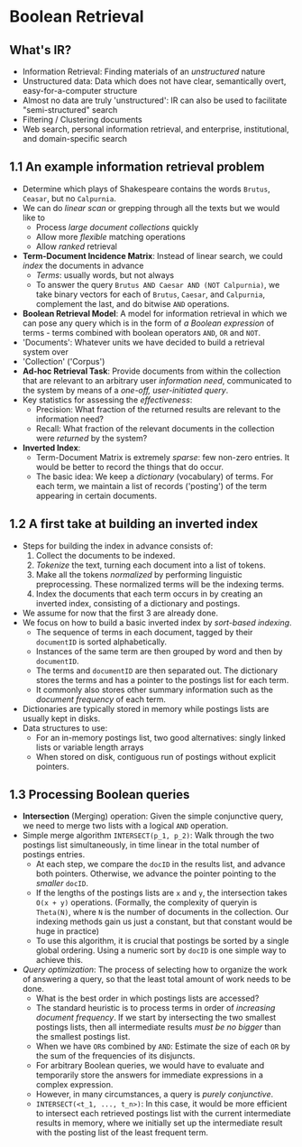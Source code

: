# Boolean Retrieval

## What's IR?

- Information Retrieval: Finding materials of an *unstructured* nature
- Unstructured data: Data which does not have clear, semantically overt, easy-for-a-computer structure
- Almost no data are truly 'unstructured': IR can also be used to facilitate "semi-structured" search
- Filtering / Clustering documents
- Web search, personal information retrieval, and enterprise, institutional, and domain-specific search

## 1.1 An example information retrieval problem

- Determine which plays of Shakespeare contains the words `Brutus`, `Ceasar`, but no `Calpurnia`.
- We can do *linear scan* or grepping through all the texts but we would like to
    - Process *large document collections* quickly
    - Allow more *flexible* matching operations
    - Allow *ranked* retrieval
- **Term-Document Incidence Matrix**: Instead of linear search, we could *index* the documents in advance
    - *Terms*: usually words, but not always
    - To answer the query `Brutus AND Caesar AND (NOT Calpurnia)`, we take binary vectors for each of `Brutus`, `Caesar`, and `Calpurnia`, complement the last, and do bitwise `AND` operations.
- **Boolean Retrieval Model**: A model for information retrieval in which we can pose any query which is in the form of *a Boolean expression* of terms - terms combined with boolean operators `AND`, `OR` and `NOT`.
- 'Documents': Whatever units we have decided to build a retrieval system over
- 'Collection' ('Corpus')
- **Ad-hoc Retrieval Task**: Provide documents from within the collection that are relevant to an arbitrary user *information need*, communicated to the system by means of a *one-off, user-initiated query*.
- Key statistics for assessing the *effectiveness*:
    - Precision: What fraction of the returned results are relevant to the information need?
    - Recall: What fraction of the relevant documents in the collection were *returned* by the system?
- **Inverted Index**:
    - Term-Document Matrix is extremely *sparse*: few non-zero entries. It would be better to record the things that do occur.
    - The basic idea: We keep a *dictionary* (vocabulary) of terms. For each term, we maintain a list of records ('posting') of the term appearing in certain documents.

## 1.2 A first take at building an inverted index

- Steps for building the index in advance consists of:
    1. Collect the documents to be indexed.
    2. *Tokenize* the text, turning each document into a list of tokens.
    3. Make all the tokens *normalized* by performing linguistic preprocessing. These normalized terms will be the indexing terms.
    4. Index the documents that each term occurs in by creating an inverted index, consisting of a dictionary and postings.
- We assume for now that the first 3 are already done.
- We focus on how to build a basic inverted index by *sort-based indexing*.
    - The sequence of terms in each document, tagged by their `documentID` is sorted alphabetically.
    - Instances of the same term are then grouped by word and then by `documentID`.
    - The terms and `documentID` are then separated out. The dictionary stores the terms and has a pointer to the postings list for each term.
    - It commonly also stores other summary information such as the *document frequency* of each term.
- Dictionaries are typically stored in memory while postings lists are usually kept in disks.
- Data structures to use:
    - For an in-memory postings list, two good alternatives: singly linked lists or variable length arrays
    - When stored on disk, contiguous run of postings without explicit pointers.

## 1.3 Processing Boolean queries

- **Intersection** (Merging) operation: Given the simple conjunctive query, we need to merge two lists with a logical `AND` operation.
- Simple merge algorithm `INTERSECT(p_1, p_2)`: Walk through the two postings list simultaneously, in time linear in the total number of postings entries.
    - At each step, we compare the `docID` in the results list, and advance both pointers. Otherwise, we advance the pointer pointing to the *smaller* `docID`.
    - If the lengths of the postings lists are `x` and `y`, the intersection takes `O(x + y)` operations. (Formally, the complexity of queryin is `Theta(N)`, where `N` is the number of documents in the collection. Our indexing methods gain us just a constant, but that constant would be huge in practice)
    - To use this algorithm, it is crucial that postings be sorted by a single global ordering. Using a numeric sort by `docID` is one simple way to achieve this.
- *Query optimization*: The process of selecting how to organize the work of answering a query, so that the least total amount of work needs to be done.
    - What is the best order in which postings lists are accessed?
    - The standard heuristic is to process terms in order of *increasing document frequency*. If we start by intersecting the two smallest postings lists, then all intermediate results *must be no bigger* than the smallest postings list.
    - When we have `OR`s combined by `AND`: Estimate the size of each `OR` by the sum of the frequencies of its disjuncts.
    - For arbitrary Boolean queries, we would have to evaluate and temporarily store the answers for immediate expressions in a complex expression.
    - However, in many circumstances, a query is *purely conjunctive*.
    - `INTERSECT(<t_1, ..., t_n>)`: In this case, it would be more efficient to intersect each retrieved postings list with the current intermediate results in memory, where we initially set up the intermediate result with the posting list of the least frequent term.
